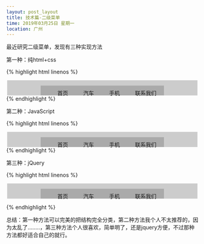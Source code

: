 ```yaml
---
layout: post_layout
title: 技术篇-二级菜单
time: 2019年03月25日 星期一
location: 广州
---
```

最近研究二级菜单，发现有三种实现方法

第一种：纯html+css

{% highlight html linenos %}
<!DOCTYPE html>
<html lang="en">
<head>
    <meta charset="UTF-8">
    <title>Document</title>
    <style>
    *{margin:0;padding: 0;list-style: none;text-decoration: none;}
    #nav{width: 500px;height: 40px;background: #ccc;margin: 0 auto;display: flex;justify-content: center;}
    ul{background: #aaa}
    ul li{float:left; display:block; height: 40px; line-height: 40px; padding: 0 20px; position: relative;}
    ul li:hover{background: #cea;}
    ul li ul li{float: none;}
    /*关键一：将二级菜单设置为display：none;*/
    ul li ul{position: absolute;top:40px;left: 0; display: none;}
    ul li ul li:hover{background: red;}
    /*关键二：在划过二级菜单从属的一级菜单时，设置为display:block;*/
    ul li:hover ul{display: block;}
    </style>
</head>
<body>
    <div id="nav">
        <ul>
            <li><a href="">首页</a></li>
            <li><a href="">汽车</a>
                <ul>
                    <li><a href="#">奥迪</a> </li>
                    <li><a href="#">道奇</a> </li>
                </ul>
            </li>
            <li><a href="">手机</a>
                <ul>
                    <li><a href="#">小米</a> </li>
                    <li><a href="#">华为</a> </li>
                </ul>
            </li>
            <li><a href="">联系我们</a></li>
        </ul>
    </div>   
</body>
</html>
{% endhighlight %}

第二种：JavaScript

{% highlight html linenos %}
<!DOCTYPE html>
<html lang="en">
<head>
    <!DOCTYPE html>
<html lang="en">
<head>
<meta charset="UTF-8">
<title>Document</title>
<style>
*{margin:0;padding: 0;list-style: none;text-decoration: none;}
#nav{width: 500px;height: 40px;background: #ccc;margin: 0 auto;display: flex;justify-content: center;}
ul{background: #aaa}
ul li{float:left; display:block; height: 40px; line-height: 40px; padding: 0 20px; position: relative;}
ul li:hover{background: #cea;}
ul li ul li{float: none;}
ul li ul{position: absolute;top:40px;left: 0; display:none;}
ul li ul li:hover{background: red;}
</style>
</head>
<body>
<div id="nav">
<ul>
<li><a href="#">首页</a></li>
<li onmouseover="show(this)" onmouseout="hide(this)"><a href="#">汽车</a>
<!-- 关键一：在二级标题从属的一级标题标签内设置时间执行程序，this代表的时这个li元素 -->
<ul>
<li><a href="#">奥迪</a> </li>
<li><a href="#">道奇</a> </li>
</ul>
</li>
<li onmouseover="show(this)" onmouseout="hide(this)"><a href="#">手机</a>
<ul>
<li><a href="#">小米</a> </li>
<li><a href="#">华为</a> </li>
</ul>
</li>
<li><a href="#">联系我们</a></li>
</ul>
</div>	
<script>
function show(li){
var ul=li.getElementsByTagName("ul")[0];
// 关建二：在li这个对象内查询标签名为ul的标签，由于二级标签只有一个，所以索引为0即可。
ul.style.display="block";
// 关键三：当鼠标划过li时，其子元素ul标签的display为block
}
function hide(li){
var ul=li.getElementsByTagName("ul")[0];
ul.style.display="none";
// 关键四：当鼠标划出li时，其子元素ul的display为none
}
</script>
</body>
</html>
{% endhighlight %}

第三种：jQuery

{% highlight html linenos %}
<!DOCTYPE html>
<html lang="en">
<head>
    <meta charset="UTF-8">
    <title>Document</title>
<style>
    *{margin:0;padding: 0;list-style: none;text-decoration: none;}
    #nav{width: 500px;height: 40px;background: #ccc;margin: 0 auto;display: flex;justify-content: center;}
    ul{background: #aaa}
    ul li{float:left; display:block; height: 40px; line-height: 40px; padding: 0 20px; position: relative;}
    ul li:hover{background: #cea;}
    ul li ul li{float: none;}
    ul li ul{position: absolute;top:40px;left: 0; display: none;}
    ul li ul li:hover{background: red;}
</style>
</head>
<body>
    <div id="nav">
    <ul>
        <li><a href="">首页</a></li>
        <li class="navmenu"><a href="">汽车</a>
          <ul>
               <li><a href="#">奥迪</a> </li>
               <li><a href="#">道奇</a> </li>
         </ul>
        </li>
        <li class="navmenu"><a href="">手机</a>
          <ul>
              <li><a href="#">小米</a> </li>
              <li><a href="#">华为</a> </li>
         </ul>
        </li>
        <li><a href="">联系我们</a></li>
   </ul>
</div>	
<script src="jquery-3.1.1.js"></script>
<!-- 关键一：引入jQuery库文件 -->
<script type="text/javascript">
$(function(){
   $(".navmenu").mouseover(function(){
              $(this).children("ul").show();
})

})
// 关键二：正确使用jQuey的语法完成行为。
$(function(){
   $(".navmenu") .mouseout(function(){
             $(this).children("ul").hide();
})

})
</script>
</body>
</html>
{% endhighlight %}

总结：第一种方法可以完美的把结构完全分类，第二种方法我个人不太推荐的，因为太乱了........，第三种方法个人很喜欢，简单明了，还是jquery方便，不过那种方法都好适合自己的就行。